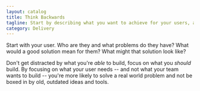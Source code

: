 ```yaml
---
layout: catalog
title: Think Backwards
tagline: Start by describing what you want to achieve for your users, and then work out the steps to get there.
category: Delivery
---
```


Start with your user. Who are they and what problems do they have? What would a
good solution mean for them? What might that solution look like?

Don't get distracted by what you're *able* to build, focus on what you *should*
build. By focusing on what your user needs -- and not what your team wants to
build -- you're more likely to solve a real world problem and not be boxed in
by old, outdated ideas and tools.
